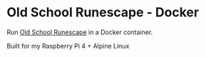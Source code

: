 # Old School Runescape - Docker

Run [Old School Runescape](https://oldschool.runescape.com) in a Docker container.

Built for my Raspberry Pi 4 + Alpine Linux
